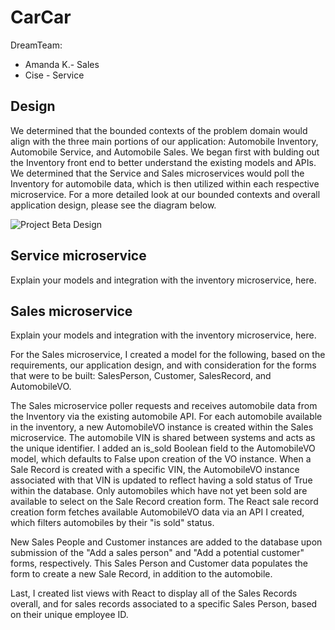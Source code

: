 # CarCar

DreamTeam:

* Amanda K.- Sales
* Cise  - Service


## Design
We determined that the bounded contexts of the problem domain would align with the three main portions of our application: Automobile Inventory, Automobile Service, and Automobile Sales. We began first with bulding out the Inventory front end to better understand the existing models and APIs. We determined that the Service and Sales microservices would poll the Inventory for automobile data, which is then utilized within each respective microservice. For a more detailed look at our bounded contexts and overall application design, please see the diagram below.

![Project Beta Design](ProjectBetaAKCB_Design.png)

## Service microservice

Explain your models and integration with the inventory
microservice, here.

## Sales microservice

Explain your models and integration with the inventory
microservice, here.

For the Sales microservice, I created a model for the following, based on the requirements, our application design, and with consideration for the forms that were to be built: SalesPerson, Customer, SalesRecord, and AutomobileVO. 

The Sales microservice poller requests and receives automobile data from the Inventory via the existing automobile API. For each automobile available in the inventory, a new AutomobileVO instance is created within the Sales microservice. The automobile VIN is shared between systems and acts as the unique identifier. I added an is_sold Boolean field to the AutomobileVO model, which defaults to False upon creation of the VO instance. When a Sale Record is created with a specific VIN, the AutomobileVO instance associated with that VIN is updated to reflect having a sold status of True within the database. Only automobiles which have not yet been sold are available to select on the Sale Record creation form. The React sale record creation form fetches available AutomobileVO data via an API I created, which filters automobiles by their "is sold" status.

New Sales People and Customer instances are added to the database upon submission of the "Add a sales person" and "Add a potential customer" forms, respectively. This Sales Person and Customer data populates the form to create a new Sale Record, in addition to the automobile. 

Last, I created list views with React to display all of the Sales Records overall, and for sales records associated to a specific Sales Person, based on their unique employee ID. 